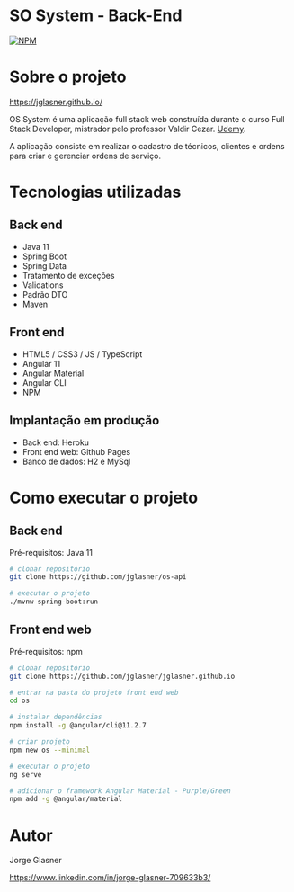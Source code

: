 # SO System - Back-End
[![NPM](https://img.shields.io/npm/l/react)](https://github.com/jglasner/jglasner.github.io/blob/master/LICENSE) 

# Sobre o projeto

https://jglasner.github.io/

OS System é uma aplicação full stack web construída durante o curso Full Stack Developer, mistrador pelo professor Valdir Cezar. [Udemy](https://www.udemy.com/course/curso-full-stack-developer/ "Site da Udemy").

A aplicação consiste em realizar o cadastro de técnicos, clientes e ordens para criar e gerenciar ordens de serviço.

# Tecnologias utilizadas
## Back end
- Java 11
- Spring Boot
- Spring Data
- Tratamento de exceções
- Validations
- Padrão DTO
- Maven
## Front end
- HTML5 / CSS3 / JS / TypeScript
- Angular 11
- Angular Material
- Angular CLI
- NPM
## Implantação em produção
- Back end: Heroku
- Front end web: Github Pages
- Banco de dados: H2 e MySql

# Como executar o projeto

## Back end
Pré-requisitos: Java 11

```bash
# clonar repositório
git clone https://github.com/jglasner/os-api

# executar o projeto
./mvnw spring-boot:run
```

## Front end web
Pré-requisitos: npm

```bash
# clonar repositório
git clone https://github.com/jglasner/jglasner.github.io

# entrar na pasta do projeto front end web
cd os

# instalar dependências
npm install -g @angular/cli@11.2.7

# criar projeto
npm new os --minimal

# executar o projeto
ng serve

# adicionar o framework Angular Material - Purple/Green
npm add -g @angular/material

```

# Autor

Jorge Glasner

https://www.linkedin.com/in/jorge-glasner-709633b3/
